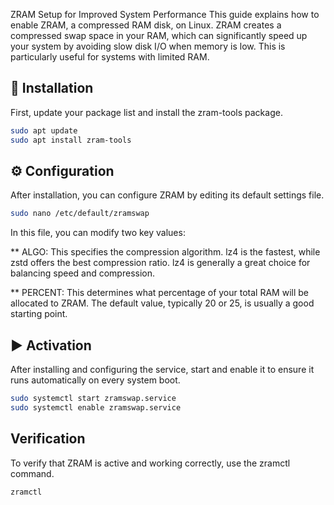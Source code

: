 ZRAM Setup for Improved System Performance
This guide explains how to enable ZRAM, a compressed RAM disk, on Linux. ZRAM creates a compressed swap space in your RAM, which can significantly speed up your system by avoiding slow disk I/O when memory is low. This is particularly useful for systems with limited RAM.

## 🚀 Installation
First, update your package list and install the zram-tools package.

```bash
sudo apt update
sudo apt install zram-tools
```
## ⚙️ Configuration
After installation, you can configure ZRAM by editing its default settings file.
```bash
sudo nano /etc/default/zramswap
```

In this file, you can modify two key values:

** ALGO: This specifies the compression algorithm. lz4 is the fastest, while zstd offers the best compression ratio. lz4 is generally a great choice for balancing speed and compression.

** PERCENT: This determines what percentage of your total RAM will be allocated to ZRAM. The default value, typically 20 or 25, is usually a good starting point.

## ▶️ Activation
After installing and configuring the service, start and enable it to ensure it runs automatically on every system boot.
```bash
sudo systemctl start zramswap.service
sudo systemctl enable zramswap.service
```

## Verification
To verify that ZRAM is active and working correctly, use the zramctl command.
```bash
zramctl
```

